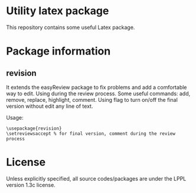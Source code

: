 # Utility latex package
This repository contains some useful Latex package.

# Package information
## revision
It extends the easyReview package to fix problems and add a comfortable way to edit.
Using during the review process. Some useful commands: add, remove, replace, highlight, comment.
Using flag to turn on/off the final version without edit any line of text.

Usage:

    \usepackage{revision}
    \setreviewsaccept % for final version, comment during the review process


# License
Unless explicitly specified, all source codes/packages are under the LPPL version 1.3c license.

